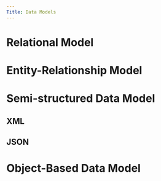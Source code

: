 ```yaml
---
Title: Data Models
---
```


# Relational Model

# Entity-Relationship Model

# Semi-structured Data Model

## XML

## JSON

# Object-Based Data Model
